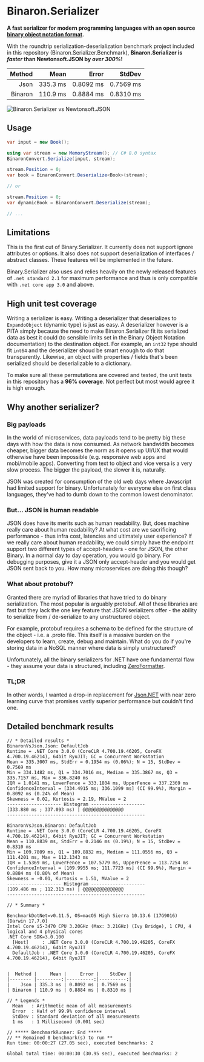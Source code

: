 # Binaron.Serializer
**A fast serializer for modern programming languages with an open source [binary object notation format](BinaryObjectNotation.md).**

With the roundtrip serialization-deserialization benchmark project included in this repository (Binaron.Serializer.Benchmark), **Binaron.Serializer is *faster* than Newtonsoft.JSON by *over 300%*!**

|  Method |     Mean |     Error |    StdDev |  
|--------:|---------:|----------:|----------:|  
|    Json | 335.3 ms | 0.8092 ms | 0.7569 ms |  
| Binaron | 110.9 ms | 0.8884 ms | 0.8310 ms |  

![Binaron.Serializer vs Newtonsoft.JSON](https://imgur.com/download/ELn1jtg)

## Usage
```C#
var input = new Book();

using var stream = new MemoryStream(); // C# 8.0 syntax
BinaronConvert.Serialize(input, stream);

stream.Position = 0;
var book = BinaronConvert.Deserialize<Book>(stream);

// or

stream.Position = 0;
var dynamicBook = BinaronConvert.Deserialize(stream);

// ...
```

## Limitations
This is the first cut of Binary.Serializer. It currently does not support ignore attributes or options. It also does not support deserialization of interfaces / abstract classes. These features will be implemented in the future.

Binary.Serializer also uses and relies heavily on the newly released features of `.net standard 2.1` for maximum performance and thus is only compatible with `.net core app 3.0` and above.

## High unit test coverage
Writing a serializer is easy. Writing a deserializer that deserializes to `ExpandoObject`  (dynamic type) is just as easy. A deserializer however is a PITA simply because the need to make Binaron.Serializer fit its serialized data as best it could (to sensible limits set in the Binary Object Notation documentation) to the destination object. For example, an `int32` type should fit `int64` and the deserializer shoud be smart enough to do that transparently. Likewise, an object with properties / fields that's been serialized should be deserializable to a dictionary.

To make sure all these permutations are covered and tested, the unit tests in this repository has a **96% coverage**. Not perfect but most would agree it is high enough.

## Why another serializer?
### Big payloads
In the world of microservices, data payloads tend to be pretty big these days with how the data is now consumed. As network bandwidth becomes cheaper, bigger data becomes the norm as it opens up UI/UX that would otherwise have been impossible (e.g. responsive web apps and mobi/mobile apps). Converting from text to object and vice versa is a very slow process. The bigger the payload, the slower it is, naturally.

JSON was created for consumption of the old web days where Javascript had limited support for binary. Unfortunately for everyone else on first class languages, they've had to dumb down to the common lowest denominator.

### But... JSON is human readable
JSON does have its merits such as human readability. But, does machine really care about human readability? At what cost are we sacrificing performance - thus infra cost, latencies and ultimately user experience? If we really care about human readability, we could simply have the endpoint support two different types of accept-headers - one for JSON, the other Binary. In a normal day to day operation, you would go binary. For debugging purposes, give it a JSON only accept-header and you would get JSON sent back to you. How many microservices are doing this though?

### What about protobuf?
Granted there are myriad of libraries that have tried to do binary serialization. The most popular is arguably protobuf. All of these libraries are fast but they lack the one key feature that JSON serializers offer - the ability to serialize from / de-serialize to any unstructured object.

For example, protobuf requires a schema to be defined for the structure of the object - i.e. a .proto file. This itself is a massive burden on the developers to learn, create, debug and maintain. What do you do if you're storing data in a NoSQL manner where data is simply unstructured?

Unfortunately, all the binary serializers for .NET have one fundamental flaw - they assume your data is structured, including [ZeroFormatter](https://github.com/neuecc/ZeroFormatter).

### TL;DR
In other words, I wanted a drop-in replacement for [Json.NET](https://www.newtonsoft.com/json) with near zero learning curve that promises vastly superior performance but couldn't find one.

## Detailed benchmark results

```  
// * Detailed results *  
BinaronVsJson.Json: DefaultJob  
Runtime = .NET Core 3.0.0 (CoreCLR 4.700.19.46205, CoreFX 4.700.19.46214), 64bit RyuJIT; GC = Concurrent Workstation  
Mean = 335.3007 ms, StdErr = 0.1954 ms (0.06%); N = 15, StdDev = 0.7569 ms  
Min = 334.1482 ms, Q1 = 334.7016 ms, Median = 335.3867 ms, Q3 = 335.7157 ms, Max = 336.8240 ms  
IQR = 1.0141 ms, LowerFence = 333.1804 ms, UpperFence = 337.2369 ms  
ConfidenceInterval = [334.4915 ms; 336.1099 ms] (CI 99.9%), Margin = 0.8092 ms (0.24% of Mean)  
Skewness = 0.02, Kurtosis = 2.19, MValue = 2  
-------------------- Histogram --------------------  
[333.880 ms ; 337.093 ms) | @@@@@@@@@@@@@@@  
---------------------------------------------------  
  
BinaronVsJson.Binaron: DefaultJob  
Runtime = .NET Core 3.0.0 (CoreCLR 4.700.19.46205, CoreFX 4.700.19.46214), 64bit RyuJIT; GC = Concurrent Workstation  
Mean = 110.8839 ms, StdErr = 0.2146 ms (0.19%); N = 15, StdDev = 0.8310 ms  
Min = 109.7809 ms, Q1 = 109.8832 ms, Median = 111.0556 ms, Q3 = 111.4201 ms, Max = 112.1343 ms  
IQR = 1.5369 ms, LowerFence = 107.5779 ms, UpperFence = 113.7254 ms  
ConfidenceInterval = [109.9955 ms; 111.7723 ms] (CI 99.9%), Margin = 0.8884 ms (0.80% of Mean)  
Skewness = -0.01, Kurtosis = 1.51, MValue = 2  
-------------------- Histogram --------------------  
[109.486 ms ; 112.313 ms) | @@@@@@@@@@@@@@@  
---------------------------------------------------  
  
// * Summary *  
  
BenchmarkDotNet=v0.11.5, OS=macOS High Sierra 10.13.6 (17G9016) [Darwin 17.7.0]  
Intel Core i5-3470 CPU 3.20GHz (Max: 3.21GHz) (Ivy Bridge), 1 CPU, 4 logical and 4 physical cores  
.NET Core SDK=3.0.100  
  [Host]     : .NET Core 3.0.0 (CoreCLR 4.700.19.46205, CoreFX 4.700.19.46214), 64bit RyuJIT  
  DefaultJob : .NET Core 3.0.0 (CoreCLR 4.700.19.46205, CoreFX 4.700.19.46214), 64bit RyuJIT  
  
  
|  Method |     Mean |     Error |    StdDev |  
|-------- |---------:|----------:|----------:|  
|    Json | 335.3 ms | 0.8092 ms | 0.7569 ms |  
| Binaron | 110.9 ms | 0.8884 ms | 0.8310 ms |  
  
// * Legends *  
  Mean   : Arithmetic mean of all measurements  
  Error  : Half of 99.9% confidence interval  
  StdDev : Standard deviation of all measurements  
  1 ms   : 1 Millisecond (0.001 sec)  
  
// ***** BenchmarkRunner: End *****  
// ** Remained 0 benchmark(s) to run **  
Run time: 00:00:27 (27.05 sec), executed benchmarks: 2  
  
Global total time: 00:00:30 (30.95 sec), executed benchmarks: 2  
```